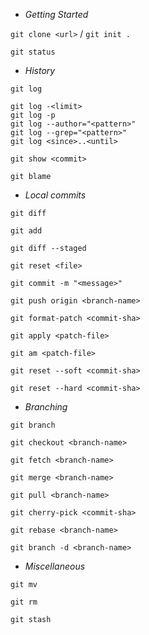 * *Getting Started*

`git clone <url>` / `git init .`

`git status`

* *History*

`git log`

```
git log -<limit>
git log -p
git log --author="<pattern>"
git log --grep="<pattern>"
git log <since>..<until>
```

`git show <commit>`

`git blame`


* *Local commits*

`git diff`

`git add`

`git diff --staged`

`git reset <file>`

`git commit -m "<message>"`

`git push origin <branch-name>`

`git format-patch <commit-sha>`

`git apply <patch-file>`

`git am <patch-file>`

`git reset --soft <commit-sha>`

`git reset --hard <commit-sha>`

* *Branching*

`git branch`

`git checkout <branch-name>`

`git fetch <branch-name>`

`git merge <branch-name>`

`git pull <branch-name>`

`git cherry-pick <commit-sha>`

`git rebase <branch-name>`

`git branch -d <branch-name>`

* *Miscellaneous*

`git mv`

`git rm`

`git stash`
